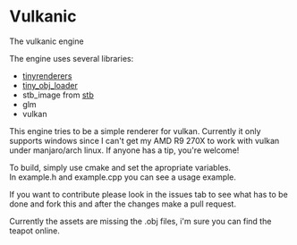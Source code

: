 # Vulkanic
The vulkanic engine

The engine uses several libraries:
* [tinyrenderers](https://github.com/chaoticbob/tinyrenderers)
* [tiny_obj_loader](https://github.com/syoyo/tinyobjloader)
* stb_image from [stb](https://github.com/nothings/stb)
* glm
* vulkan

This engine tries to be a simple renderer for vulkan. Currently it only supports windows since I can't get my AMD R9 270X to work with vulkan under manjaro/arch linux. If anyone has a tip, you're welcome!

To build, simply use cmake and set the apropriate variables.   
In example.h and example.cpp you can see a usage example.

If you want to contribute please look in the issues tab to see what has to be done and fork this and after the changes make a pull request.

Currently the assets are missing the .obj files, i'm sure you can find the teapot online.
